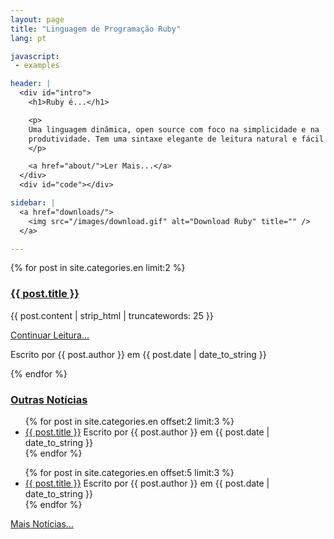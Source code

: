 ```yaml
---
layout: page
title: "Linguagem de Programação Ruby"
lang: pt

javascript:
 - examples

header: |
  <div id="intro">
    <h1>Ruby é...</h1>

    <p>
    Uma linguagem dinâmica, open source com foco na simplicidade e na
    produtividade. Tem uma sintaxe elegante de leitura natural e fácil escrita.
    </p>

    <a href="about/">Ler Mais...</a>
  </div>
  <div id="code"></div>

sidebar: |
  <a href="downloads/">
    <img src="/images/download.gif" alt="Download Ruby" title="" />
  </a>

---
```


{% for post in site.categories.en limit:2 %}
<div class="post">
  <h3><a href="{{ post.url }}">{{ post.title }}</a></h3>

  {{ post.content | strip_html | truncatewords: 25 }}

  <p><a href="{{ post.url }}">Continuar Leitura...</a></p>

  <span class="post-info">Escrito por {{ post.author }} em {{ post.date | date_to_string }}</span>
</div>
{% endfor %}

<div id="news">
  <h3><a href="noticias-recentes/">Outras Notícias</a></h3>
  <ul>
    {% for post in site.categories.en offset:2 limit:3 %}
    <li>
      <a href="{{ post.url }}">{{ post.title }}</a>
      <span class="post-info">Escrito por {{ post.author }} em {{ post.date | date_to_string }}</span>
    </li>
    {% endfor %}
  </ul>

  <ul>
    {% for post in site.categories.en offset:5 limit:3 %}
    <li>
      <a href="{{ post.url }}">{{ post.title }}</a>
      <span class="post-info">Escrito por {{ post.author }} em {{ post.date | date_to_string }}</span>
    </li>
    {% endfor %}
  </ul>

  <p class="more">
    <a href="/pt/news/">Mais Notícias…</a>
  </p>
</div>
